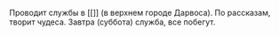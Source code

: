 Проводит службы в [[]] (в верхнем городе Дарвоса). 
По рассказам, творит чудеса. 
Завтра (суббота) служба, все побегут.

